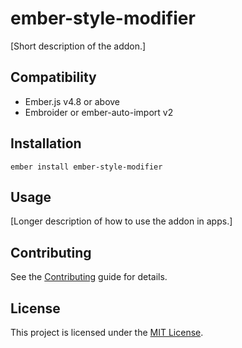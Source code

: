 # ember-style-modifier

[Short description of the addon.]

## Compatibility

- Ember.js v4.8 or above
- Embroider or ember-auto-import v2

## Installation

```
ember install ember-style-modifier
```

## Usage

[Longer description of how to use the addon in apps.]

## Contributing

See the [Contributing](CONTRIBUTING.md) guide for details.

## License

This project is licensed under the [MIT License](LICENSE.md).

